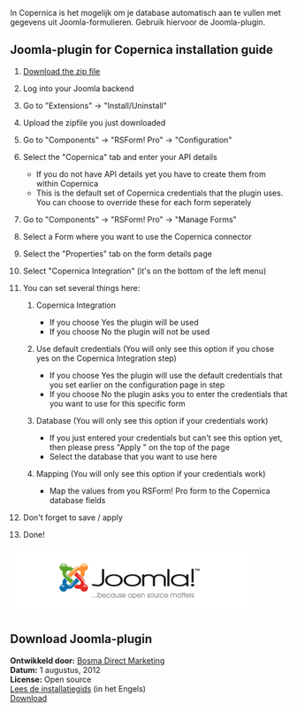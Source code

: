In Copernica is het mogelijk om je database automatisch aan te vullen
met gegevens uit Joomla-formulieren. Gebruik hiervoor de Joomla-plugin.

Joomla-plugin for Copernica installation guide
----------------------------------------------

1.  [Download the zip
    file](../downloads/plg_copernica.zip "Download Joomla-plugin for Copernica Marketing Software")
2.  Log into your Joomla backend
3.  Go to "Extensions" -\> "Install/Uninstall"
4.  Upload the zipfile you just downloaded
5.  Go to "Components" -\> "RSForm! Pro" -\> "Configuration"
6.  Select the "Copernica" tab and enter your API details
    -   If you do not have API details yet you have to create them from
        within Copernica
    -   This is the default set of Copernica credentials that the plugin
        uses. You can choose to override these for each form seperately

7.  Go to "Components" -\> "RSForm! Pro" -\> "Manage Forms"
8.  Select a Form where you want to use the Copernica connector
9.  Select the "Properties" tab on the form details page
10. Select "Copernica Integration" (it's on the bottom of the left menu)
11. You can set several things here:
    1.  Copernica Integration
        -   If you choose Yes the plugin will be used
        -   If you choose No the plugin will not be used

    2.  Use default credentials (You will only see this option if you
        chose yes on the Copernica Integration step)
        -   If you choose Yes the plugin will use the default
            credentials that you set earlier on the configuration page
            in step
        -   If you choose No the plugin asks you to enter the
            credentials that you want to use for this specific form

    3.  Database (You will only see this option if your credentials
        work)
        -   If you just entered your credentials but can't see this
            option yet, then please press "Apply " on the top of the
            page
        -   Select the database that you want to use here

    4.  Mapping (You will only see this option if your credentials work)
        -   Map the values from you RSForm! Pro form to the Copernica
            database fields

12. Don't forget to save / apply
13. Done!

![Joomla](../images/joomla-integration.png)

Download Joomla-plugin
----------------------

**Ontwikkeld door:** [Bosma Direct
Marketing](http://www.bosmadmc.nl "Bosma Direct Marketing")\
**Datum:** 1 augustus, 2012\
**License:** Open source\
[Lees de
installatiegids](./joomla-installatiegids.md)
(in het Engels)\
[Download](Copernicacom/plg_copernica.zip "Download Joomla-plugin voor Copernica Marketing Software")
